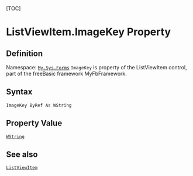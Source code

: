 [TOC]
# ListViewItem.ImageKey Property

## Definition
Namespace: [`My.Sys.Forms`](My.Sys.Forms.md)
`ImageKey` is property of the ListViewItem control, part of the freeBasic framework MyFbFramework.
## Syntax
```freeBasic
ImageKey ByRef As WString
```
## Property Value
[`WString`]("https://www.freebasic.net/wiki/KeyPgWString")
## See also
[`ListViewItem`](ListViewItem.md)
